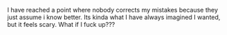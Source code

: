 I have reached a point where nobody corrects my mistakes because they just assume i know better. Its kinda what I have always imagined I wanted, but it feels scary.
What if I fuck up???
